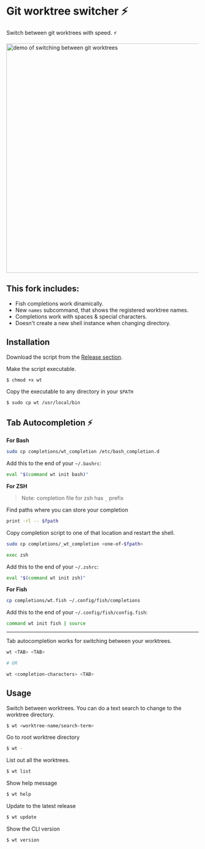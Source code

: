 # Git worktree switcher :zap:
Switch between git worktrees with speed. :zap:

<img src = "https://i.imgur.com/nPdneDT.gif" width="600" alt="demo of switching between git worktrees" />

## This fork includes:

- Fish completions work dinamically.
- New `names` subcommand, that shows the registered worktree names.
- Completions work with spaces & special characters.
- Doesn't create a new shell instance when changing directory.

## Installation
Download the script from the [Release section](https://github.com/mateusauler/git-worktree-switcher/releases).

Make the script executable.

```bash
$ chmod +x wt
```

Copy the executable to any directory in your `$PATH`

```bash
$ sudo cp wt /usr/local/bin
```

## Tab Autocompletion :zap:

**For Bash**
```bash
sudo cp completions/wt_completion /etc/bash_completion.d
```

Add this to the end of your `~/.bashrc`:
```bash
eval "$(command wt init bash)"
```

**For ZSH**
> Note: completion file for zsh has `_` prefix


Find paths where you can store your completion
```bash
print -rl -- $fpath
```

Copy completion script to one of that location and restart the shell.

```bash
sudo cp completions/_wt_completion <one-of-$fpath>

exec zsh
```

Add this to the end of your `~/.zshrc`:
```bash
eval "$(command wt init zsh)"
```

**For Fish**
```bash
cp completions/wt.fish ~/.config/fish/completions
```

Add this to the end of your `~/.config/fish/config.fish`:
```bash
command wt init fish | source
```

---
Tab autocompletion works for switching between your worktrees.
```bash
wt <TAB> <TAB>

# OR

wt <completion-characters> <TAB>
```

## Usage
Switch between worktrees.
You can do a text search to change to the worktree directory.

```bash
$ wt <worktree-name/search-term>
```

Go to root worktree directory

```bash
$ wt -
```

List out all the worktrees.

```bash
$ wt list
```

Show help message

```bash
$ wt help
```

Update to the latest release

```bash
$ wt update
```

Show the CLI version

```bash
$ wt version
```
